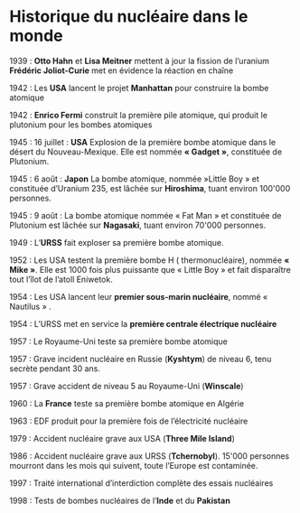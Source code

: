 # Historique du nucléaire dans le monde

<style>
dd { margin-top: -18px;}
</style>

1939
:   __Otto Hahn__ et __Lisa Meitner__ mettent à jour la fission de l’uranium  
__Frédéric Joliot-Curie__ met en évidence la réaction en chaîne

1942
:   Les __USA__ lancent le projet __Manhattan__ pour construire la bombe atomique

1942
:   __Enrico Fermi__ construit la première pile atomique, qui produit le plutonium pour les bombes atomiques

1945
:   16 juillet : __USA__ Explosion de la première bombe atomique dans le désert du Nouveau-Mexique. Elle est nommée __« Gadget »__, constituée de Plutonium.

1945
:   6 août : __Japon__ La bombe atomique, nommée »Little Boy » et constituée d’Uranium 235, est lâchée sur __Hiroshima__, tuant environ 100'000 personnes.

1945
:   9 août : La bombe atomique nommée « Fat Man » et constituée de Plutonium est lâchée sur __Nagasaki__, tuant environ 70'000 personnes.

1949
:   L’__URSS__ fait exploser sa première bombe atomique.

1952
:   Les USA testent la première bombe H ( thermonucléaire), nommée __« Mike »__. Elle est 1000 fois plus puissante que « Little Boy » et fait disparaître tout l’îlot de l’atoll Eniwetok.

1954
:   Les USA lancent leur __premier sous-marin nucléaire__, nommé « Nautilus » .

1954
:   L’URSS met en service la __première centrale électrique nucléaire__

1957
:   Le Royaume-Uni teste sa première bombe atomique

1957
:   Grave incident nucléaire en Russie (__Kyshtym__) de niveau 6, tenu secrète pendant 30 ans.

1957
:   Grave accident de niveau 5 au Royaume-Uni (__Winscale__)

1960
:   La __France__ teste sa première bombe atomique en Algérie

1963
:   EDF produit pour la première fois de l’électricité nucléaire

1979
:   Accident nucléaire grave aux USA (__Three Mile Island__)

1986
:   Accident nucléaire grave aux URSS (__Tchernobyl__). 15'000 personnes mourront dans les mois qui suivent, toute l’Europe est contaminée.

1997
:   Traité international d’interdiction complète des essais nucléaires

1998
:   Tests de bombes nucléaires de l’__Inde__ et du __Pakistan__
